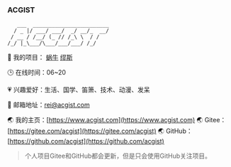 ### ACGIST

```
   ___  ________________________
  / _ |/ ___/ ___/  _/ __/_  __/
 / __ / /__/ (_ // /_\ \  / /   
/_/ |_\___/\___/___/___/ /_/    
```

🔨 我的项目：
[蜗牛](https://gitee.com/acgist/snail)
[缪斯](https://gitee.com/acgist/muses)

🕒 在线时间：06~20

💗 兴趣爱好：生活、国学、笛箫、技术、动漫、发呆

📧 邮箱地址：rei@acgist.com

🌏 我的主页：[https://www.acgist.com](https://www.acgist.com)
🌏 Gitee：[https://gitee.com/acgist](https://gitee.com/acgist)
🌏 GitHub：[https://github.com/acgist](https://github.com/acgist)

> 个人项目Gitee和GitHub都会更新，但是只会使用GitHub关注项目。
